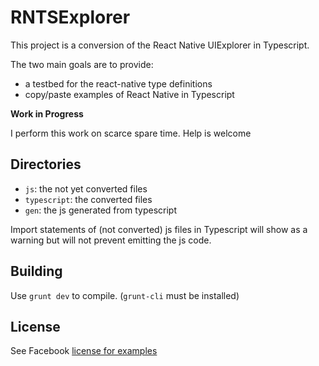 RNTSExplorer
============

This project is a conversion of the React Native UIExplorer in Typescript.


The two main goals are to provide:

 - a testbed for the react-native type definitions
 - copy/paste examples of React Native in Typescript
 


**Work in Progress**

 I perform  this work on scarce spare time.
 Help is welcome
 
 
 Directories
 -----------
 
  - `js`: the not yet converted files
  - `typescript`: the converted files
  - `gen`: the js generated from typescript
 
 Import statements of (not converted) js files in Typescript will show as a warning but will not prevent emitting the js code.
 
 
 Building
 --------
 
 Use `grunt dev` to compile. (`grunt-cli` must be installed) 
 
 
 License
 -------
 
 See Facebook [license for examples](https://github.com/facebook/react-native/blob/master/LICENSE-examples)